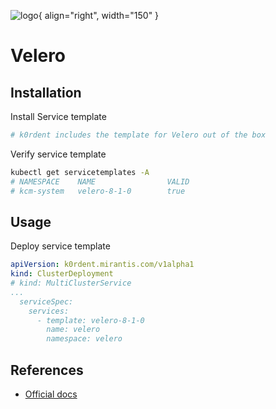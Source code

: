 ![logo](https://cdn-images-1.medium.com/max/1600/1*-9mb3AKnKdcL_QD3CMnthQ.png){ align="right", width="150" }
# Velero

## Installation
Install Service template
~~~bash
# k0rdent includes the template for Velero out of the box
~~~

Verify service template
~~~bash
kubectl get servicetemplates -A
# NAMESPACE    NAME                VALID
# kcm-system   velero-8-1-0        true
~~~

## Usage
Deploy service template
~~~yaml
apiVersion: k0rdent.mirantis.com/v1alpha1
kind: ClusterDeployment
# kind: MultiClusterService
...
  serviceSpec:
    services:
      - template: velero-8-1-0
        name: velero
        namespace: velero
~~~

## References
- [Official docs](https://vmware-tanzu.github.io/helm-charts/)
